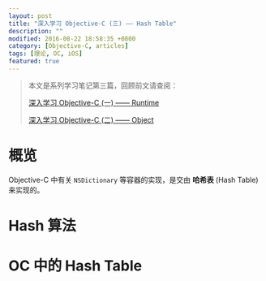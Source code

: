 ```yaml
---
layout: post
title: "深入学习 Objective-C (三) —— Hash Table"
description: ""
modified: 2016-08-22 18:58:35 +0800
category: [Objective-C, articles]
tags: [理论, OC, iOS]
featured: true
---
```


> 本文是系列学习笔记第三篇，回顾前文请查阅：
> 
> [深入学习 Objective-C (一) —— Runtime](/Delve-Into-Objc-1-Runtime)
> 
> [深入学习 Objective-C (二) —— Object](/Delve-Into-Objc-1-Object)

# 概览

Objective-C 中有关 `NSDictionary` 等容器的实现，是交由 **哈希表** (Hash Table) 来实现的。

# Hash 算法

# OC 中的 Hash Table




